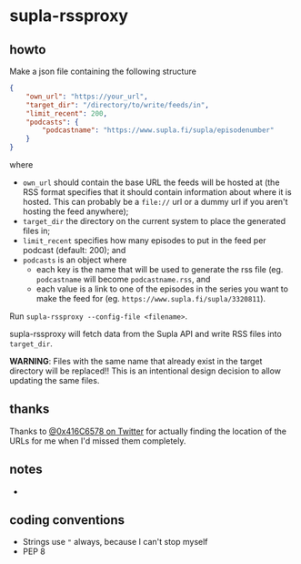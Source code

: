 # supla-rssproxy

## howto

Make a json file containing the following structure
```json
{
    "own_url": "https://your_url",
    "target_dir": "/directory/to/write/feeds/in",
    "limit_recent": 200,
    "podcasts": {
        "podcastname": "https://www.supla.fi/supla/episodenumber"
    }
}
```

where

- `own_url` should contain the base URL the feeds will be hosted at (the RSS
  format specifies that it should contain information about where it is hosted.
  This can probably be a `file://` url or a dummy url if you aren't hosting the
  feed anywhere);
- `target_dir` the directory on the current system to place the generated files
  in;
- `limit_recent` specifies how many episodes to put in the feed per podcast
  (default: 200); and
- `podcasts` is an object where
  - each key is the name that will be used to generate the rss file (eg.
    `podcastname` will become `podcastname.rss`, and
  - each value is a link to one of the episodes in the series you want to make
    the feed for (eg. `https://www.supla.fi/supla/3320811`).

Run `supla-rssproxy --config-file <filename>`.

supla-rssproxy will fetch data from the Supla API and write RSS files into
`target_dir`.

**WARNING**: Files with the same name that already exist in the target
directory will be replaced!! This is an intentional design decision to allow
updating the same files.

## thanks

Thanks to [@0x416C6578 on Twitter](https://twitter.com/0x416C6578) for actually
finding the location of the URLs for me when I'd missed them completely.

## notes

-

## coding conventions

- Strings use `"` always, because I can't stop myself
- PEP 8
